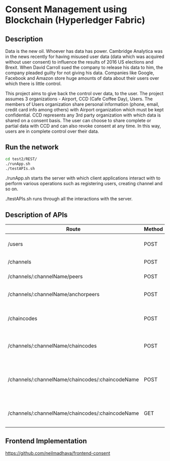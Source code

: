 # Consent Management using Blockchain (Hyperledger Fabric)

## Description
Data is the new oil. Whoever has data has power. Cambridge Analytica was in the news recently for having misused user data (data which was acquired without user consent) to influence the results of 2016 US elections and Brexit. When David Carroll sued the company to release his data to him, the company pleaded guilty for not giving his data. Companies like Google, Facebook and Amazon store huge amounts of data about their users over which there is little control. 

This project aims to give back the control over data, to the user. The project assumes 3 organizations - Airport, CCD (Cafe Coffee Day), Users. The members of Users organization share personal information (phone, email, credit card info among others) with Airport organization which must be kept confidential. CCD represents any 3rd party organization with which data is shared on a consent basis. The user can choose to share complete or partial data with CCD and can also revoke consent at any time. In this way, users are in complete control over their data.

## Run the network

```bash
cd test2/REST/
./runApp.sh
./testAPIs.sh
```

./runApp.sh starts the server with which client applications interact with to perform various operations such as registering users, creating channel and so on.

./testAPIs.sh runs through all the interactions with the server.

## Description of APIs

Route | Method| Description
-------|-------|-----------|
/users | POST | Register and enroll user|
/channels | POST | Create Channel
/channels/:channelName/peers | POST | Join Channel
/channels/:channelName/anchorpeers | POST | Update Anchor Peers
/chaincodes | POST | Install chaincode on target peers
/channels/:channelName/chaincodes | POST | Instantiate chaincode on target peers
/channels/:channelName/chaincodes/:chaincodeName | POST | Invoke transaction on chaincode on target peers
/channels/:channelName/chaincodes/:chaincodeName | GET | Query on chaincode on target peers

## Frontend Implementation

https://github.com/neilmadhava/frontend-consent